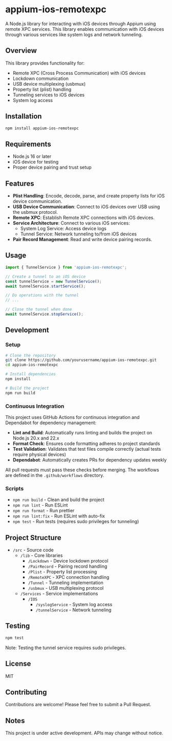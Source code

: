 # appium-ios-remotexpc

A Node.js library for interacting with iOS devices 
through Appium using remote XPC services. 
This library enables communication with iOS devices 
through various services like system logs and network tunneling.

## Overview

This library provides functionality for:

- Remote XPC (Cross Process Communication) with iOS devices
- Lockdown communication
- USB device multiplexing (usbmux)
- Property list (plist) handling
- Tunneling services to iOS devices
- System log access

## Installation

```bash
npm install appium-ios-remotexpc
```

## Requirements

- Node.js 16 or later
- iOS device for testing
- Proper device pairing and trust setup

## Features

- **Plist Handling**: Encode, decode, parse, and create property lists for iOS device communication.
- **USB Device Communication**: Connect to iOS devices over USB using the usbmux protocol.
- **Remote XPC**: Establish Remote XPC connections with iOS devices.
- **Service Architecture**: Connect to various iOS services:
  - System Log Service: Access device logs
  - Tunnel Service: Network tunneling to/from iOS devices
- **Pair Record Management**: Read and write device pairing records.

## Usage

```typescript
import { TunnelService } from 'appium-ios-remotexpc';

// Create a tunnel to an iOS device
const tunnelService = new TunnelService();
await tunnelService.startService();

// Do operations with the tunnel
// ...

// Close the tunnel when done
await tunnelService.stopService();
```

## Development

### Setup

```bash
# Clone the repository
git clone https://github.com/yourusername/appium-ios-remotexpc.git
cd appium-ios-remotexpc

# Install dependencies
npm install

# Build the project
npm run build
```

### Continuous Integration

This project uses GitHub Actions for continuous integration and Dependabot for dependency management:

- **Lint and Build**: Automatically runs linting and builds the project on Node.js 20.x and 22.x
- **Format Check**: Ensures code formatting adheres to project standards
- **Test Validation**: Validates that test files compile correctly (actual tests require physical devices)
- **Dependabot**: Automatically creates PRs for dependency updates weekly

All pull requests must pass these checks before merging. The workflows are defined in the `.github/workflows` directory.

### Scripts

- `npm run build` - Clean and build the project
- `npm run lint` - Run ESLint
- `npm run format` - Run prettier
- `npm run lint:fix` - Run ESLint with auto-fix
- `npm test` - Run tests (requires sudo privileges for tunneling)

## Project Structure

- `/src` - Source code
  - `/lib` - Core libraries
    - `/Lockdown` - Device lockdown protocol
    - `/PairRecord` - Pairing record handling
    - `/Plist` - Property list processing
    - `/RemoteXPC` - XPC connection handling
    - `/Tunnel` - Tunneling implementation
    - `/usbmux` - USB multiplexing protocol
  - `/Services` - Service implementations
    - `/IOS`
      - `/syslogService` - System log access
      - `/tunnelService` - Network tunneling

## Testing

```bash
npm test
```

Note: Testing the tunnel service requires sudo privileges.

## License

MIT

## Contributing

Contributions are welcome! Please feel free to submit a Pull Request.

## Notes

This project is under active development. APIs may change without notice.
